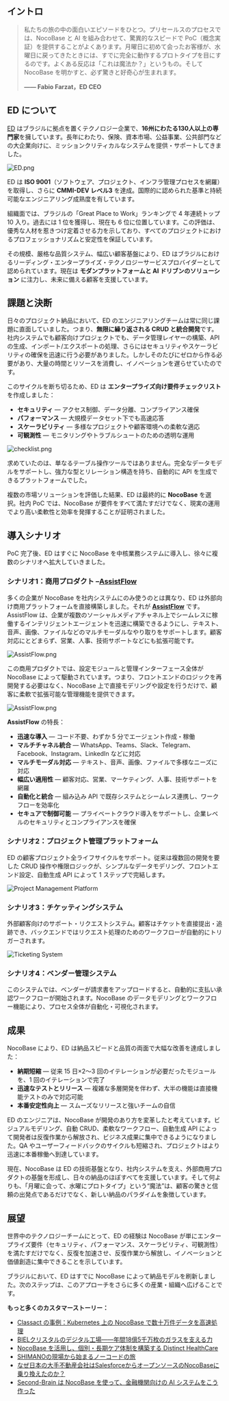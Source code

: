 ## **イントロ**

> 私たちの旅の中の面白いエピソードをひとつ。プリセールスのプロセスでは、NocoBase と AI を組み合わせて、驚異的なスピードで PoC（概念実証）を提供することがよくあります。月曜日に初めて会ったお客様が、水曜日に戻ってきたときには、すでに完全に動作するプロトタイプを目にするのです。よくある反応は「これは魔法か？」というもの。そして NocoBase を明かすと、必ず驚きと好奇心が生まれます。
>
> **—— Fabio Farzat，ED CEO**

## ED について

[ED](https://ed.dev.br/) はブラジルに拠点を置くテクノロジー企業で、**16州にわたる130人以上の専門家**を擁しています。長年にわたり、保険、資本市場、公益事業、公共部門などの大企業向けに、ミッションクリティカルなシステムを提供・サポートしてきました。

![ED.png](https://static-docs.nocobase.com/ED-nvmw2z.png)

ED は **ISO 9001**（ソフトウェア、プロジェクト、インフラ管理プロセスを網羅）を取得し、さらに **CMMI-DEV レベル3** を達成。国際的に認められた基準と持続可能なエンジニアリング成熟度を有しています。

組織面では、ブラジルの「Great Place to Work」ランキングで 4 年連続トップ 10 入り。過去には 1 位を獲得し、現在も 6 位に位置しています。この評価は、優秀な人材を惹きつけ定着させる力を示しており、すべてのプロジェクトにおけるプロフェッショナリズムと安定性を保証しています。

その規模、厳格な品質システム、幅広い顧客基盤により、ED はブラジルにおけるリーディング・エンタープライズ・テクノロジーサービスプロバイダーとして認められています。現在は **モダンプラットフォームと AI ドリブンのソリューション** に注力し、未来に備える顧客を支援しています。

## 課題と決断

日々のプロジェクト納品において、ED のエンジニアリングチームは常に同じ課題に直面していました。つまり、**無限に繰り返される CRUD と統合開発**です。社内システムでも顧客向けプロジェクトでも、データ管理レイヤーの構築、API の生成、インポート/エクスポートの処理、さらにはセキュリティやスケーラビリティの確保を迅速に行う必要がありました。しかしそのたびにゼロから作る必要があり、大量の時間とリソースを消費し、イノベーションを遅らせていたのです。

このサイクルを断ち切るため、ED は **エンタープライズ向け要件チェックリスト**を作成しました：

* **セキュリティ** — アクセス制御、データ分離、コンプライアンス確保
* **パフォーマンス** — 大規模データセット下でも高速応答
* **スケーラビリティ** — 多様なプロジェクトや顧客環境への柔軟な適応
* **可観測性** — モニタリングやトラブルシュートのための透明な運用

![checklist.png](https://static-docs.nocobase.com/checklist-o8ncyd.png)

求めていたのは、単なるテーブル操作ツールではありません。完全なデータモデルをサポートし、強力な型とリレーション構造を持ち、自動的に API を生成できるプラットフォームでした。

複数の市場ソリューションを評価した結果、ED は最終的に **NocoBase** を選択。社内 PoC では、NocoBase が要件をすべて満たすだけでなく、現実の運用でより高い柔軟性と効率を発揮することが証明されました。

## 導入シナリオ

PoC 完了後、ED はすぐに NocoBase を中核業務システムに導入し、徐々に複数のシナリオへ拡大していきました。

### シナリオ1：商用プロダクト –[AssistFlow](https://assistflow.com.br/)

多くの企業が NocoBase を社内システムにのみ使うのとは異なり、ED は外部向け商用プラットフォームを直接構築しました。それが **[AssistFlow](https://assistflow.com.br/)** です。AssistFlow は、企業が複数のソーシャルメディアチャネル上でシームレスに稼働するインテリジェントエージェントを迅速に構築できるようにし、テキスト、音声、画像、ファイルなどのマルチモーダルなやり取りをサポートします。顧客対応にとどまらず、営業、人事、技術サポートなどにも拡張可能です。

![AssistFlow.png](https://static-docs.nocobase.com/AssistFlow-e60x5d.png)

この商用プロダクトでは、設定モジュールと管理インターフェース全体が NocoBase によって駆動されています。つまり、フロントエンドのロジックを再開発する必要はなく、NocoBase 上で直接モデリングや設定を行うだけで、顧客に柔軟で拡張可能な管理機能を提供できます。

![AssistFlow.png](https://static-docs.nocobase.com/AssistFlow2-vd4e8i.png)

**AssistFlow** の特長：

* **迅速な導入** — コード不要、わずか 5 分でエージェント作成・稼働
* **マルチチャネル統合** — WhatsApp、Teams、Slack、Telegram、Facebook、Instagram、LinkedIn などに対応
* **マルチモーダル対応** — テキスト、音声、画像、ファイルで多様なニーズに対応
* **幅広い適用性** — 顧客対応、営業、マーケティング、人事、技術サポートを網羅
* **自動化と統合** — 組み込み API で既存システムとシームレス連携し、ワークフローを効率化
* **セキュアで制御可能** — プライベートクラウド導入をサポートし、企業レベルのセキュリティとコンプライアンスを確保

### シナリオ2：プロジェクト管理プラットフォーム

ED の顧客プロジェクト全ライフサイクルをサポート。従来は複数回の開発を要した CRUD 操作や権限ロジックが、シンプルなデータモデリング、フロントエンド設定、自動生成 API によって 1 ステップで完結します。

![Project Management Platform](https://static-docs.nocobase.com/Project%20Management%20Platform-o3heh6.png)

### シナリオ3：チケッティングシステム

外部顧客向けのサポート・リクエストシステム。顧客はチケットを直接提出・追跡でき、バックエンドではリクエスト処理のためのワークフローが自動的にトリガーされます。

![Ticketing System](https://static-docs.nocobase.com/Ticketing%20System-a9un8k.png)

### シナリオ4：ベンダー管理システム

このシステムでは、ベンダーが請求書をアップロードすると、自動的に支払い承認ワークフローが開始されます。NocoBase のデータモデリングとワークフロー機能により、プロセス全体が自動化・可視化されます。

## 成果

NocoBase により、ED は納品スピードと品質の両面で大幅な改善を達成しました：

* **納期短縮** — 従来 15 日×2〜3 回のイテレーションが必要だったモジュールを、1 回のイテレーションで完了
* **迅速なテストとリリース** — 複雑な多層開発を伴わず、大半の機能は直接機能テストのみで対応可能
* **本番安定性向上** — スムーズなリリースと強いチームの自信

ED のエンジニアは、NocoBase が開発のあり方を変革したと考えています。ビジュアルモデリング、自動 CRUD、柔軟なワークフロー、自動生成 API によって開発者は反復作業から解放され、ビジネス成果に集中できるようになりました。QA やユーザーフィードバックのサイクルも短縮され、プロジェクトはより迅速に本番稼働へ到達しています。

現在、NocoBase は ED の技術基盤となり、社内システムを支え、外部商用プロダクトの基盤を形成し、日々の納品のほぼすべてを支援しています。そして何よりも、「月曜に会って、水曜にプロトタイプ」という“魔法”は、顧客の驚きと信頼の出発点であるだけでなく、新しい納品のパラダイムを象徴しています。

## 展望

世界中のテクノロジーチームにとって、ED の経験は NocoBase が単にエンタープライズ要件（セキュリティ、パフォーマンス、スケーラビリティ、可観測性）を満たすだけでなく、反復を加速させ、反復作業から解放し、イノベーションと価値創造に集中できることを示しています。

ブラジルにおいて、ED はすでに NocoBase によって納品モデルを刷新しました。次のステップは、このアプローチをさらに多くの産業・組織へ広げることです。


**もっと多くのカスタマーストーリー：**

* [Classact の事例：Kubernetes 上の NocoBase で数十万件データを高速処理](https://www.nocobase.com/ja/blog/classact)
* [BIELクリスタルのデジタル工場——年間18億5千万枚のガラスを支える力](https://www.nocobase.com/ja/blog/bielcrystal)
* [NocoBase を活用し、個別・長期ケア体制を構築する Distinct HealthCare](https://www.nocobase.com/ja/blog/distinct-healthcare)
* [SHIMANOの現場から始まるノーコードの旅](https://www.nocobase.com/ja/blog/shimano)
* [なぜ日本の大手不動産会社はSalesforceからオープンソースのNocoBaseに乗り換えたのか？](https://www.nocobase.com/ja/blog/century-21)
* [Second-Brain は NocoBase を使って、金融機関向けの AI システムをこう作った](https://www.nocobase.com/ja/blog/second-brain)
